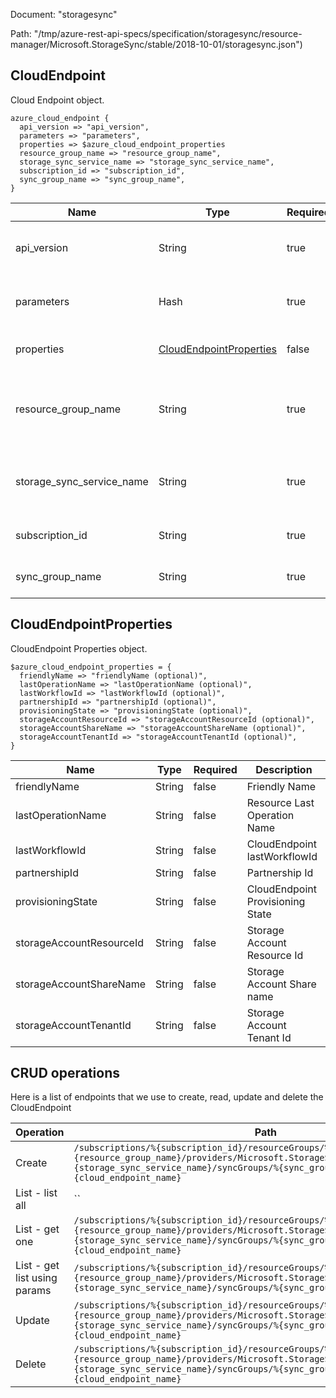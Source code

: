 Document: "storagesync"


Path: "/tmp/azure-rest-api-specs/specification/storagesync/resource-manager/Microsoft.StorageSync/stable/2018-10-01/storagesync.json")

## CloudEndpoint

Cloud Endpoint object.

```puppet
azure_cloud_endpoint {
  api_version => "api_version",
  parameters => "parameters",
  properties => $azure_cloud_endpoint_properties
  resource_group_name => "resource_group_name",
  storage_sync_service_name => "storage_sync_service_name",
  subscription_id => "subscription_id",
  sync_group_name => "sync_group_name",
}
```

| Name        | Type           | Required       | Description       |
| ------------- | ------------- | ------------- | ------------- |
|api_version | String | true | The API version to use for this operation. |
|parameters | Hash | true | Body of Cloud Endpoint resource. |
|properties | [CloudEndpointProperties](#cloudendpointproperties) | false | Cloud Endpoint properties. |
|resource_group_name | String | true | The name of the resource group. The name is case insensitive. |
|storage_sync_service_name | String | true | Name of Storage Sync Service resource. |
|subscription_id | String | true | The ID of the target subscription. |
|sync_group_name | String | true | Name of Sync Group resource. |
        
## CloudEndpointProperties

CloudEndpoint Properties object.

```puppet
$azure_cloud_endpoint_properties = {
  friendlyName => "friendlyName (optional)",
  lastOperationName => "lastOperationName (optional)",
  lastWorkflowId => "lastWorkflowId (optional)",
  partnershipId => "partnershipId (optional)",
  provisioningState => "provisioningState (optional)",
  storageAccountResourceId => "storageAccountResourceId (optional)",
  storageAccountShareName => "storageAccountShareName (optional)",
  storageAccountTenantId => "storageAccountTenantId (optional)",
}
```

| Name        | Type           | Required       | Description       |
| ------------- | ------------- | ------------- | ------------- |
|friendlyName | String | false | Friendly Name |
|lastOperationName | String | false | Resource Last Operation Name |
|lastWorkflowId | String | false | CloudEndpoint lastWorkflowId |
|partnershipId | String | false | Partnership Id |
|provisioningState | String | false | CloudEndpoint Provisioning State |
|storageAccountResourceId | String | false | Storage Account Resource Id |
|storageAccountShareName | String | false | Storage Account Share name |
|storageAccountTenantId | String | false | Storage Account Tenant Id |



## CRUD operations

Here is a list of endpoints that we use to create, read, update and delete the CloudEndpoint

| Operation | Path | Verb | Description | OperationID |
| ------------- | ------------- | ------------- | ------------- | ------------- |
|Create|`/subscriptions/%{subscription_id}/resourceGroups/%{resource_group_name}/providers/Microsoft.StorageSync/storageSyncServices/%{storage_sync_service_name}/syncGroups/%{sync_group_name}/cloudEndpoints/%{cloud_endpoint_name}`|Put|Create a new CloudEndpoint.|CloudEndpoints_Create|
|List - list all|``||||
|List - get one|`/subscriptions/%{subscription_id}/resourceGroups/%{resource_group_name}/providers/Microsoft.StorageSync/storageSyncServices/%{storage_sync_service_name}/syncGroups/%{sync_group_name}/cloudEndpoints/%{cloud_endpoint_name}`|Get|Get a given CloudEndpoint.|CloudEndpoints_Get|
|List - get list using params|`/subscriptions/%{subscription_id}/resourceGroups/%{resource_group_name}/providers/Microsoft.StorageSync/storageSyncServices/%{storage_sync_service_name}/syncGroups/%{sync_group_name}/cloudEndpoints`|Get|Get a CloudEndpoint List.|CloudEndpoints_ListBySyncGroup|
|Update|`/subscriptions/%{subscription_id}/resourceGroups/%{resource_group_name}/providers/Microsoft.StorageSync/storageSyncServices/%{storage_sync_service_name}/syncGroups/%{sync_group_name}/cloudEndpoints/%{cloud_endpoint_name}`|Put|Create a new CloudEndpoint.|CloudEndpoints_Create|
|Delete|`/subscriptions/%{subscription_id}/resourceGroups/%{resource_group_name}/providers/Microsoft.StorageSync/storageSyncServices/%{storage_sync_service_name}/syncGroups/%{sync_group_name}/cloudEndpoints/%{cloud_endpoint_name}`|Delete|Delete a given CloudEndpoint.|CloudEndpoints_Delete|
